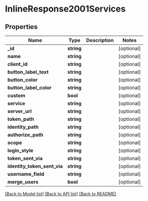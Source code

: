 # InlineResponse2001Services

## Properties
Name | Type | Description | Notes
------------ | ------------- | ------------- | -------------
**_id** | **string** |  | [optional] 
**name** | **string** |  | [optional] 
**client_id** | **string** |  | [optional] 
**button_label_text** | **string** |  | [optional] 
**button_color** | **string** |  | [optional] 
**button_label_color** | **string** |  | [optional] 
**custom** | **bool** |  | [optional] 
**service** | **string** |  | [optional] 
**server_url** | **string** |  | [optional] 
**token_path** | **string** |  | [optional] 
**identity_path** | **string** |  | [optional] 
**authorize_path** | **string** |  | [optional] 
**scope** | **string** |  | [optional] 
**login_style** | **string** |  | [optional] 
**token_sent_via** | **string** |  | [optional] 
**identity_token_sent_via** | **string** |  | [optional] 
**username_field** | **string** |  | [optional] 
**merge_users** | **bool** |  | [optional] 

[[Back to Model list]](../../README.md#documentation-for-models) [[Back to API list]](../../README.md#documentation-for-api-endpoints) [[Back to README]](../../README.md)


